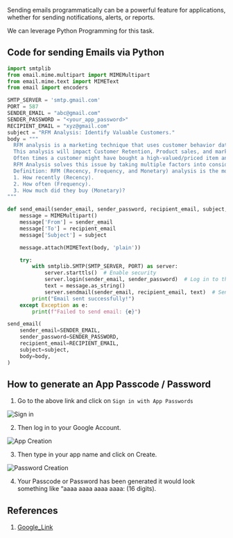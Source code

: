 Sending emails programmatically can be a powerful feature for applications, whether for sending notifications, alerts, or reports.

We can leverage Python Programming for this task.

## Code for sending Emails via Python

```python
import smtplib
from email.mime.multipart import MIMEMultipart
from email.mime.text import MIMEText
from email import encoders

SMTP_SERVER = 'smtp.gmail.com'
PORT = 587
SENDER_EMAIL = "abc@gmail.com"
SENDER_PASSWORD = "<your_app_password>"
RECIPIENT_EMAIL = "xyz@gmail.com"
subject = "RFM Analysis: Identify Valuable Customers."
body = """
  RFM analysis is a marketing technique that uses customer behavior data to identify and target the most valuable customers. RFM stands for recency, frequency, and monetary value.
  This analysis will impact Customer Retention, Product sales, and marketing too.
  Often times a customer might have bought a high-valued/priced item and then after that, he might have not purchased anything and he might become the highest sales-valued customer.
  RFM Analysis solves this issue by taking multiple factors into consideration
  Definition: RFM (Recency, Frequency, and Monetary) analysis is the most simple and proven technique used by marketing people for customer segmentation.
  1. How recently (Recency).
  2. How often (Frequency).
  3. How much did they buy (Monetary)?
"""

def send_email(sender_email, sender_password, recipient_email, subject, body, attachment_path=None):
    message = MIMEMultipart()
    message['From'] = sender_email
    message['To'] = recipient_email
    message['Subject'] = subject

    message.attach(MIMEText(body, 'plain'))

    try:
        with smtplib.SMTP(SMTP_SERVER, PORT) as server:
            server.starttls()  # Enable security
            server.login(sender_email, sender_password)  # Log in to the server
            text = message.as_string()
            server.sendmail(sender_email, recipient_email, text)  # Send email
        print("Email sent successfully!")
    except Exception as e:
        print(f"Failed to send email: {e}")

send_email(
    sender_email=SENDER_EMAIL,
    sender_password=SENDER_PASSWORD,
    recipient_email=RECIPIENT_EMAIL,
    subject=subject,
    body=body,
)
```

## How to generate an App Passcode / Password

1. Go to the above link and click on ```Sign in with App Passwords```

![Sign in](https://miro.medium.com/v2/resize:fit:828/format:webp/1*x_7-n3sbzxwS0ZZVbHa9iw.png)

2. Then log in to your Google Account.

![App Creation](https://miro.medium.com/v2/resize:fit:828/format:webp/1*8FWbjE7YNJfUGv_auKOnow.png)

3. Then type in your app name and click on Create.

![Password Creation](https://miro.medium.com/v2/resize:fit:720/format:webp/1*5yarOX3qGwvVT0l1QjAyZw.png)

4. Your Passcode or Password has been generated it would look something like “aaaa aaaa aaaa aaaa: (16 digits).

## References

1. [Google_Link](https://support.google.com/accounts/answer/185833?visit_id=638582879170443332-748898673&p=InvalidSecondFactor&rd=1)